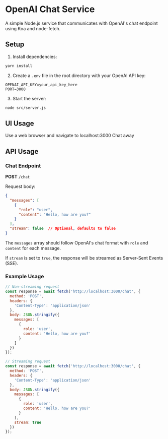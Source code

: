 # OpenAI Chat Service

A simple Node.js service that communicates with OpenAI's chat endpoint using Koa and node-fetch.

## Setup

1. Install dependencies:
```bash
yarn install
```

2. Create a `.env` file in the root directory with your OpenAI API key:
```
OPENAI_API_KEY=your_api_key_here
PORT=3000
```

3. Start the server:
```bash
node src/server.js
```

## UI Usage
Use a web browser and navigate to localhost:3000
Chat away

## API Usage

### Chat Endpoint

**POST** `/chat`

Request body:
```json
{
  "messages": [
    {
      "role": "user",
      "content": "Hello, how are you?"
    }
  ],
  "stream": false  // Optional, defaults to false
}
```

The `messages` array should follow OpenAI's chat format with `role` and `content` for each message.

If `stream` is set to `true`, the response will be streamed as Server-Sent Events (SSE).

### Example Usage

```javascript
// Non-streaming request
const response = await fetch('http://localhost:3000/chat', {
  method: 'POST',
  headers: {
    'Content-Type': 'application/json'
  },
  body: JSON.stringify({
    messages: [
      {
        role: 'user',
        content: 'Hello, how are you?'
      }
    ]
  })
});

// Streaming request
const response = await fetch('http://localhost:3000/chat', {
  method: 'POST',
  headers: {
    'Content-Type': 'application/json'
  },
  body: JSON.stringify({
    messages: [
      {
        role: 'user',
        content: 'Hello, how are you?'
      }
    ],
    stream: true
  })
});
``` 
